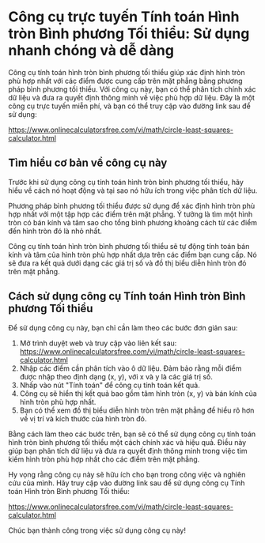 Công cụ trực tuyến Tính toán Hình tròn Bình phương Tối thiểu: Sử dụng nhanh chóng và dễ dàng
============================================================================================

Công cụ tính toán hình tròn bình phương tối thiểu giúp xác định hình tròn phù hợp nhất với các điểm được cung cấp trên mặt phẳng bằng phương pháp bình phương tối thiểu. Với công cụ này, bạn có thể phân tích chính xác dữ liệu và đưa ra quyết định thông minh về việc phù hợp dữ liệu. Đây là một công cụ trực tuyến miễn phí, và bạn có thể truy cập vào đường link sau để sử dụng:

<https://www.onlinecalculatorsfree.com/vi/math/circle-least-squares-calculator.html>

Tìm hiểu cơ bản về công cụ này
------------------------------

Trước khi sử dụng công cụ tính toán hình tròn bình phương tối thiểu, hãy hiểu về cách nó hoạt động và tại sao nó hữu ích trong việc phân tích dữ liệu.

Phương pháp bình phương tối thiểu được sử dụng để xác định hình tròn phù hợp nhất với một tập hợp các điểm trên mặt phẳng. Ý tưởng là tìm một hình tròn có bán kính và tâm sao cho tổng bình phương khoảng cách từ các điểm đến hình tròn đó là nhỏ nhất.

Công cụ tính toán hình tròn bình phương tối thiểu sẽ tự động tính toán bán kính và tâm của hình tròn phù hợp nhất dựa trên các điểm bạn cung cấp. Nó sẽ đưa ra kết quả dưới dạng các giá trị số và đồ thị biểu diễn hình tròn đó trên mặt phẳng.

Cách sử dụng công cụ Tính toán Hình tròn Bình phương Tối thiểu
--------------------------------------------------------------

Để sử dụng công cụ này, bạn chỉ cần làm theo các bước đơn giản sau:

1. Mở trình duyệt web và truy cập vào liên kết sau: <https://www.onlinecalculatorsfree.com/vi/math/circle-least-squares-calculator.html>
2. Nhập các điểm cần phân tích vào ô dữ liệu. Đảm bảo rằng mỗi điểm được nhập theo định dạng (x, y), với x và y là các giá trị số.
3. Nhấp vào nút "Tính toán" để công cụ tính toán kết quả.
4. Công cụ sẽ hiển thị kết quả bao gồm tâm hình tròn (x, y) và bán kính của hình tròn phù hợp nhất.
5. Bạn có thể xem đồ thị biểu diễn hình tròn trên mặt phẳng để hiểu rõ hơn về vị trí và kích thước của hình tròn đó.

Bằng cách làm theo các bước trên, bạn sẽ có thể sử dụng công cụ tính toán hình tròn bình phương tối thiểu một cách chính xác và hiệu quả. Điều này giúp bạn phân tích dữ liệu và đưa ra quyết định thông minh trong việc tìm kiếm hình tròn phù hợp nhất cho các điểm trên mặt phẳng.

Hy vọng rằng công cụ này sẽ hữu ích cho bạn trong công việc và nghiên cứu của mình. Hãy truy cập vào đường link sau để sử dụng công cụ Tính toán Hình tròn Bình phương Tối thiểu:

<https://www.onlinecalculatorsfree.com/vi/math/circle-least-squares-calculator.html>

Chúc bạn thành công trong việc sử dụng công cụ này!